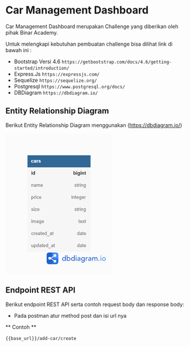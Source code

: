 # Car Management Dashboard

Car Management Dashboard merupakan Challenge yang diberikan oleh pihak Binar Academy.

Untuk melengkapi kebutuhan pembuatan challenge bisa dilihat link di bawah ini :

- Bootstrap Versi 4.6 `https://getbootstrap.com/docs/4.6/getting-started/introduction/`
- Express.Js `https://expressjs.com/`
- Sequelize `https://sequelize.org/`
- Postgresql `https://www.postgresql.org/docs/`
- DBDiagram `https://dbdiagram.io/`

## Entity Relationship Diagram

Berikut Entity Relationship Diagram menggunakan (https://dbdiagram.io/)

![diagram](./views/assets/img/cars%20diagram.png)


## Endpoint REST API

Berikut endpoint REST API serta contoh request body dan response body:

- Pada postman atur method post dan isi url nya

** Contoh **
```
{{base_url}}/add-car/create
```